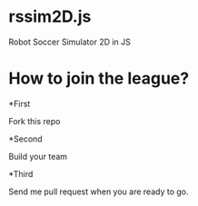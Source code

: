 rssim2D.js
===========

Robot Soccer Simulator 2D in JS


How to join the league?
=======================

*First

Fork this repo


*Second

Build your team


*Third

Send me pull request when you are ready to go.
